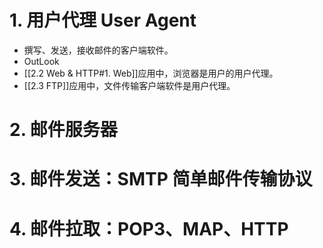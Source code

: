 # 1. 用户代理 User Agent
- 撰写、发送，接收邮件的客户端软件。
- OutLook
- [[2.2 Web & HTTP#1. Web]]应用中，浏览器是用户的用户代理。
- [[2.3 FTP]]应用中，文件传输客户端软件是用户代理。
# 2. 邮件服务器
# 3. 邮件发送：SMTP 简单邮件传输协议
# 4. 邮件拉取：POP3、MAP、HTTP
